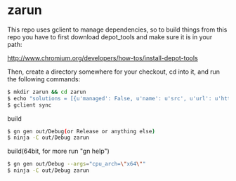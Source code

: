 zarun
===

This repo uses gclient to manage dependencies, so to build things from this
repo you have to first download depot_tools and make sure it is in your path:

http://www.chromium.org/developers/how-tos/install-depot-tools

Then, create a directory somewhere for your checkout, cd into it,
and run the following commands:

```bash
$ mkdir zarun && cd zarun
$ echo "solutions = [{u'managed': False, u'name': u'src', u'url': u'https://github.com/zalemwoo/zarun.git', u'custom_deps': {}, u'deps_file': u'DEPS', u'safesync_url': u''}]"  > .gclient
$ gclient sync
```

build
```bash
$ gn gen out/Debug(or Release or anything else)
$ ninja -C out/Debug zarun
```

build(64bit, for more run "gn help")
```bash
$ gn gen out/Debug --args="cpu_arch=\"x64\""
$ ninja -C out/Debug zarun
